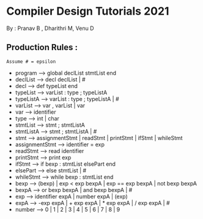 # Compiler Design Tutorials 2021

By : Pranav B , Dharithri M, Venu D

## Production Rules :

    Assume # = epsilon
    
- program --> global declList stmtList end
- declList --> decl declList | #
- decl --> def typeList end
- typeList -->  varList : type ; typeListA
- typeListA --> varList : type ; typeListA |  #  
- varList --> var , varList | var 
- var --> identifier
- type --> int |  char
- stmtList --> stmt ; stmtListA
- stmtListA --> stmt ; stmtListA | # 
- stmt --> assignmentStmt | readStmt | printStmt | ifStmt | whileStmt 
- assignmentStmt --> identifier = exp
- readStmt --> read identifier
- printStmt --> print exp
- ifStmt --> if bexp : stmtList elsePart end
- elsePart --> else stmtList | #
- whileStmt --> while bexp : stmtList end
- bexp --> (bexp) | exp < exp bexpA | exp == exp bexpA | not bexp bexpA
- bexpA --> or bexp bexpA | and bexp bexpA | #
- exp --> identifier expA | number expA | (exp)
- expA --> -exp expA | + exp expA | * exp expA | / exp expA | #
- number --> 0 | 1 | 2 | 3 | 4 | 5 | 6 | 7 | 8 | 9